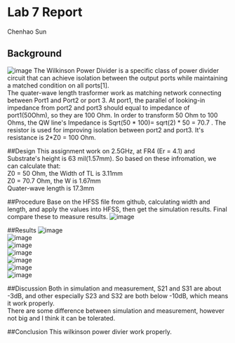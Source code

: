 # Lab 7 Report
   Chenhao Sun
   
## Background
![image](https://github.com/CourseReps/ECEN452-Spring2016/blob/master/Students/sunchenhao/Lab7/wilkinson-rf-power-splitter-design.jpg)
The Wilkinson Power Divider is a specific class of power divider circuit that can achieve isolation between the output ports while maintaining a matched condition on all ports[1].<br>
The quater-wave length trasformer work as matching network connecting between Port1 and Port2 or port 3. At port1, the parallel of looking-in impedance from port2 and port3 should equal to impedance of port1(50Ohm), so they are 100 Ohm. In order to transform 50 Ohm to 100 Ohms, the QW line's Impedance is Sqrt(50 * 100)= sqrt(2) * 50 = 70.7 . The resistor is used for improving isolation between port2 and port3. It's resistance is 2*Z0 = 100 Ohm.

##Design
This assignment work on 2.5GHz, at FR4 (Er = 4.1) and Substrate's height is 63 mil(1.57mm).
So based on these infromation, we can calculate that: <br>
Z0 = 50 Ohm,  the Width of TL is 3.11mm <br>
Z0 = 70.7 Ohm, the W is 1.67mm<br>
Quater-wave length is 17.3mm<br>

##Procedure
Base on the HFSS file from github, calculating width and length, and apply the values into HFSS, then get the simulation results. Final compare these to measure results.
![image](https://github.com/CourseReps/ECEN452-Spring2016/blob/master/Students/sunchenhao/Lab7/Lab7_Structure.png) <br>

##Results 
![image](https://github.com/CourseReps/ECEN452-Spring2016/blob/master/Students/sunchenhao/Lab7/Lab7_SParameter.png) <br>
![image](https://github.com/CourseReps/ECEN452-Spring2016/blob/master/Students/sunchenhao/Lab7/S11_S21_dB.png) <br>
![image](https://github.com/CourseReps/ECEN452-Spring2016/blob/master/Students/sunchenhao/Lab7/S11_S21_Phase.png) <br>
![image](https://github.com/CourseReps/ECEN452-Spring2016/blob/master/Students/sunchenhao/Lab7/S22_S31_dB.png) <br>
![image](https://github.com/CourseReps/ECEN452-Spring2016/blob/master/Students/sunchenhao/Lab7/S22_S31_Phase.png) <br>
![image](https://github.com/CourseReps/ECEN452-Spring2016/blob/master/Students/sunchenhao/Lab7/S32_S33_dB.png) <br>
![image](https://github.com/CourseReps/ECEN452-Spring2016/blob/master/Students/sunchenhao/Lab7/S32_S33_Phase.png) <br>

##Discussion
Both in simulation and measurement, S21 and S31 are about -3dB, and other especially S23 and S32 are both below -10dB, which means it work properly. <br>
There are some difference between simulation and measurement, however not big and I think it can be tolerated.

##Conclusion
This wilkinson power divier work properly.
